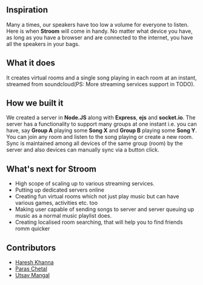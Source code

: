 ## Inspiration
Many a times, our speakers have too low a volume for everyone to listen. Here is when **Stroom** will come in handy. No matter what device you have, as long as you have a browser and are connected to the internet, you have all the speakers in your bags. 

## What it does
It creates virtual rooms and a single song playing in each room at an instant, streamed from soundcloud(PS: More streaming services support in TODO).

## How we built it
We created a server in **Node.JS** along with **Express**, **ejs** and **socket.io**. The server has a functionality to support many groups at one instant i.e. you can have, say **Group A** playing some **Song X** and **Group B** playing some **Song Y**. You can join any room and listen to the song playing or create a new room. Sync is maintained among all devices of the same group (room) by the server and also devices can manually sync via a button click.
 
## What's next for Stroom
 - High scope of scaling up to various streaming services.
 - Putting up dedicated servers online
 - Creating fun virtual rooms which not just play music but can have various games, activities etc. too
 - Making user capable of sending songs to server and server queuing up music as a normal music playlist does.
 - Creating localised room searching, that will help you to find friends romm quicker

## Contributors
 - [Haresh Khanna](https://github.com/hareshkh)
 - [Paras Chetal](https://github.com/paraschetal)
 - [Utsav Mangal](https://github.com/mangalutsav)